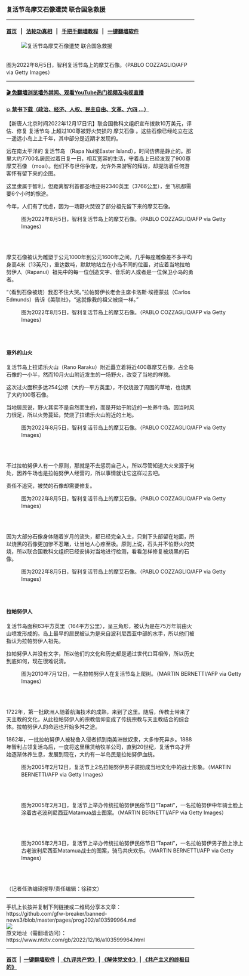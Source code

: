 ### 复活节岛摩艾石像遭焚 联合国急救援
------------------------

#### [首页](https://github.com/gfw-breaker/banned-news3/blob/master/README.md) &nbsp;&nbsp;|&nbsp;&nbsp; [法轮功真相](https://github.com/begood0513/basic/blob/master/README.md)  &nbsp;&nbsp;|&nbsp;&nbsp; [手把手翻墙教程](https://github.com/gfw-breaker/guides/wiki)  &nbsp;&nbsp;|&nbsp;&nbsp; [一键翻墙软件](https://github.com/gfw-breaker/nogfw/blob/master/README.md)  



<div><div class="featured_image">
 <figure>
  <img alt="复活节岛摩艾石像遭焚 联合国急救援" src="https://i.ntdtv.com/assets/uploads/2022/12/GettyImages-1242401807-800x450.jpg"/>
 </figure><br/>
 <span class="caption">
  图为2022年8月5日，智利复活节岛上的摩艾石像。（PABLO COZZAGLIO/AFP via Getty Images）
 </span>
</div>
</div><hr/>

#### [ 🎬  免翻墙浏览墙外禁闻、观看YouTube热门视频及电视直播](https://github.com/gfw-breaker/HelloWorld)

#### [ 💥  禁书下载（政治、经济、人权、民主自由、文革、六四 ...）](https://github.com/gfw-breaker/books/blob/master/README.md)

<div><div class="post_content" itemprop="articleBody">
 <p>
  【新唐人北京时间2022年12月17日讯】联合国教科文组织宣布拨款10万美元，评估、修复
  <ok href="https://www.ntdtv.com/gb/复活节岛.htm">
   复活节岛
  </ok>
  上超过100尊被野火焚损的
  <ok href="https://www.ntdtv.com/gb/摩艾石像.htm">
   摩艾石像
  </ok>
  。这些石像已经屹立在这一遥远小岛上上千年，其中部分是近期才发现的。
 </p>
 <p>
  远在南太平洋的
  <ok href="https://www.ntdtv.com/gb/复活节岛.htm">
   复活节岛
  </ok>
  （Rapa Nui或Easter Island），时间仿佛是静止的。那里大约7700名居民过着日复一日，相互宽容的生活，守着岛上已经发现了900尊
  <ok href="https://www.ntdtv.com/gb/摩艾石像.htm">
   摩艾石像
  </ok>
  （moai）。他们不与世俗争宠，允许外来游客的拜访，却提防着任何游客怀有留下来的企图。
 </p>
 <p>
  这里隶属于智利，但距离智利首都圣地亚哥2340英里（3766公里），坐飞机都需要6个小时的旅途。
 </p>
 <p>
  今年，人们有了忧虑，因为一场野火焚毁了部分祖先留下来的摩艾石像。
 </p>
 <figure class="wp-caption aligncenter" id="attachment_103599972" style="width: 600px">
  <img alt="" class="size-medium wp-image-103599972" src="https://i.ntdtv.com/assets/uploads/2022/12/GettyImages-1242401461-600x400.jpg">
   <br/><figcaption class="wp-caption-text">
    图为2022年8月5日，智利复活节岛上的摩艾石像。（PABLO COZZAGLIO/AFP via Getty Images）
   </figcaption><br/>
  </img>
 </figure><br/>
 <p>
  摩艾石像被认为雕塑于公元1000年到公元1600年之间，几乎每座雕像差不多平均身高4米（13英尺），重达数吨，默默地站立在小岛不同的位置，对应着当地拉帕努伊人（Rapanui）祖先中的每一位创造文字、音乐的人或者是一位保卫小岛的勇者。
 </p>
 <p>
  “（看到石像被烧）我忍不住大哭。”拉帕努伊长老会主席卡洛斯·埃德蒙兹（Carlos Edmunds）告诉《美联社》，“这就像我的祖父被烧一样。”
 </p>
 <figure class="wp-caption aligncenter" id="attachment_103599971" style="width: 600px">
  <img alt="" class="size-medium wp-image-103599971" src="https://i.ntdtv.com/assets/uploads/2022/12/GettyImages-1242401509-600x400.jpg">
   <br/><figcaption class="wp-caption-text">
    图为2022年8月5日，智利复活节岛上的摩艾石像。（PABLO COZZAGLIO/AFP via Getty Images）
   </figcaption><br/>
  </img>
 </figure><br/>
 <h4>
  意外的山火
 </h4>
 <p>
  复活节岛上拉诺乐火山（Rano Raraku）附近矗立着将近400尊摩艾石像，占全岛石像的一小半，然而10月火山附近发生的一场野火，改变了当地的样貌。
 </p>
 <p>
  这次过火面积多达254公顷（大约一平方英里），不仅烧毁了周围的草地，也烧黑了大约100尊石像。
 </p>
 <p>
  当地居民说，野火其实不是自然而生的，而是开始于附近的一处养牛场。因当时风力很足，所以火势蔓延，焚烧了拉诺乐火山附近的土地。
 </p>
 <figure class="wp-caption aligncenter" id="attachment_103599966" style="width: 600px">
  <img alt="" class="size-medium wp-image-103599966" src="https://i.ntdtv.com/assets/uploads/2022/12/GettyImages-1242401498-600x400.jpg"/>
  <br/><figcaption class="wp-caption-text">
   图为2022年8月5日，智利复活节岛上的摩艾石像。（PABLO COZZAGLIO/AFP via Getty Images）
  </figcaption><br/>
 </figure><br/>
 <p>
  不过拉帕努伊人有一个原则，那就是不去惩罚自己人，所以尽管知道大火来源于何处，因养牛场也是拉帕努伊人经营的，所以事情就让它这样过去吧。
 </p>
 <p>
  责任不追究，被焚的石像却需要修复。
 </p>
 <figure class="wp-caption aligncenter" id="attachment_103599967" style="width: 600px">
  <img alt="" class="size-medium wp-image-103599967" src="https://i.ntdtv.com/assets/uploads/2022/12/GettyImages-1242401432-600x400.jpg"/>
  <br/><figcaption class="wp-caption-text">
   图为2022年8月5日，智利复活节岛上的摩艾石像。（PABLO COZZAGLIO/AFP via Getty Images）
  </figcaption><br/>
 </figure><br/>
 <p>
  因为大部分石像身体随着岁月的流失，都已经完全入土，只剩下头部留在地面，所以烧黑的石像更加惨不忍睹，让当地人心疼至极。原则上说，石头并不怕野火的焚烧，所以联合国教科文组织已经安排对当地进行检测，看看怎样修复被烧黑的石像。
 </p>
 <figure class="wp-caption aligncenter" id="attachment_103599965" style="width: 600px">
  <img alt="" class="size-medium wp-image-103599965" src="https://i.ntdtv.com/assets/uploads/2022/12/GettyImages-1242401627-600x400.jpg"/>
  <br/><figcaption class="wp-caption-text">
   图为2022年8月5日，智利复活节岛上的摩艾石像。（PABLO COZZAGLIO/AFP via Getty Images）
  </figcaption><br/>
 </figure><br/>
 <h4>
  拉帕努伊人
 </h4>
 <p>
  复活节岛面积63平方英里（164平方公里），呈三角形，被认为是在75万年前由火山喷发形成的。岛上最早的居民被认为是来自波利尼西亚中部的水手，所以他们被指认为拉帕努伊人祖先。
 </p>
 <p>
  拉帕努伊人并没有文字，所以他们的文化和历史都是通过世代口耳相传，所以历史到底如何，现在很难说清。
 </p>
 <figure class="wp-caption aligncenter" id="attachment_103599975" style="width: 600px">
  <img alt="" class="size-medium wp-image-103599975" src="https://i.ntdtv.com/assets/uploads/2022/12/GettyImages-102836031-600x374.jpg"/>
  <br/><figcaption class="wp-caption-text">
   图为2010年7月12日，一名拉帕努伊人在复活节岛上爬树。（MARTIN BERNETTI/AFP via Getty Images）
  </figcaption><br/>
 </figure><br/>
 <p>
  1722年，第一批欧洲人随着航海技术的成熟，来到了这里。随后，传教士带来了天主教的文化，从此拉帕努伊人的宗教信仰变成了传统宗教与天主教结合的综合体。拉帕努伊人的命运也开始多舛之途。
 </p>
 <p>
  1862年，一批拉帕努伊人被秘鲁入侵者抓到南美洲做奴隶，大多惨死异乡。1888年智利占领复活岛后，一度将这里租赁给牧羊公司，直到20世纪，复活节岛才开始逐渐休养生息，发展到现在，大约有一半岛民是拉帕努伊血统。
 </p>
 <figure class="wp-caption aligncenter" id="attachment_103599970" style="width: 600px">
  <img alt="" class="size-medium wp-image-103599970" src="https://i.ntdtv.com/assets/uploads/2022/12/GettyImages-53352679-600x585.jpg"/>
  <br/><figcaption class="wp-caption-text">
   图为2005年2月12日，复活节上2名拉帕努伊男子装扮成当地文化中的战士形象。（MARTIN BERNETTI/AFP via Getty Images）
  </figcaption><br/>
 </figure><br/>
 <figure class="wp-caption aligncenter" id="attachment_103599969" style="width: 600px">
  <img alt="" class="size-medium wp-image-103599969" src="https://i.ntdtv.com/assets/uploads/2022/12/GettyImages-97134184-600x806.jpg"/>
  <br/><figcaption class="wp-caption-text">
   图为2005年2月3日，复活节上举办传统拉帕努伊民俗节日“Tapati”，一名拉帕努伊中年骑士脸上涂着古老波利尼西亚Matamua战士图案。（MARTIN BERNETTI/AFP via Getty Images）
  </figcaption><br/>
 </figure><br/>
 <figure class="wp-caption aligncenter" id="attachment_103599968" style="width: 600px">
  <img alt="" class="size-medium wp-image-103599968" src="https://i.ntdtv.com/assets/uploads/2022/12/GettyImages-97134223-600x715.jpg"/>
  <br/><figcaption class="wp-caption-text">
   图为2005年2月3日，复活节上举办传统拉帕努伊民俗节日“Tapati”，一名拉帕努伊男子脸上涂上古老波利尼西亚Matamua战士的图案，骑马共庆欢乐。（MARTIN BERNETTI/AFP via Getty Images）
  </figcaption><br/>
 </figure><br/>
 <p>
  （记者任浩编译报导/责任编辑：徐耕文）
 </p>
 <div class="single_ad">
 </div>
</div>
</div>
<hr/>
手机上长按并复制下列链接或二维码分享本文章：<br/>
https://github.com/gfw-breaker/banned-news3/blob/master/pages/prog202/a103599964.md <br/>
<a href='https://github.com/gfw-breaker/banned-news3/blob/master/pages/prog202/a103599964.md'><img src='https://github.com/gfw-breaker/banned-news3/blob/master/pages/prog202/a103599964.md.png'/></a> <br/>
原文地址（需翻墙访问）：https://www.ntdtv.com/gb/2022/12/16/a103599964.html


------------------------
#### [首页](https://github.com/gfw-breaker/banned-news3/blob/master/README.md) &nbsp;|&nbsp; [一键翻墙软件](https://github.com/gfw-breaker/nogfw/blob/master/README.md) &nbsp;| [《九评共产党》](https://github.com/gfw-breaker/9ping.md/blob/master/README.md#九评之一评共产党是什么) | [《解体党文化》](https://github.com/gfw-breaker/jtdwh.md/blob/master/README.md) | [《共产主义的终极目的》](https://github.com/gfw-breaker/gczydzjmd.md/blob/master/README.md)


<img src='http://gfw-breaker.win/banned-news3/pages/prog202/a103599964.md' width='0px' height='0px'/>
